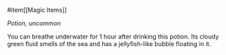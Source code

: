  #item[[Magic Items]]

*Potion, uncommon*

You can breathe underwater for 1 hour after drinking this potion. Its cloudy green fluid smells of the sea and has a jellyfish-like bubble floating in it.
